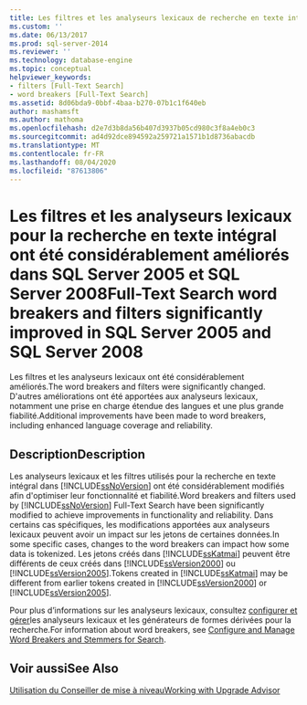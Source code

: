 ```yaml
---
title: Les filtres et les analyseurs lexicaux de recherche en texte intégral ont été considérablement améliorés dans SQL Server 2005 et SQL Server 2008 | Microsoft Docs
ms.custom: ''
ms.date: 06/13/2017
ms.prod: sql-server-2014
ms.reviewer: ''
ms.technology: database-engine
ms.topic: conceptual
helpviewer_keywords:
- filters [Full-Text Search]
- word breakers [Full-Text Search]
ms.assetid: 8d06bda9-0bbf-4baa-b270-07b1c1f640eb
author: mashamsft
ms.author: mathoma
ms.openlocfilehash: d2e7d3b8da56b407d3937b05cd980c3f8a4eb0c3
ms.sourcegitcommit: ad4d92dce894592a259721a1571b1d8736abacdb
ms.translationtype: MT
ms.contentlocale: fr-FR
ms.lasthandoff: 08/04/2020
ms.locfileid: "87613806"
---
```

# <a name="full-text-search-word-breakers-and-filters-significantly-improved-in-sql-server-2005-and-sql-server-2008"></a><span data-ttu-id="98c7c-102">Les filtres et les analyseurs lexicaux pour la recherche en texte intégral ont été considérablement améliorés dans SQL Server 2005 et SQL Server 2008</span><span class="sxs-lookup"><span data-stu-id="98c7c-102">Full-Text Search word breakers and filters significantly improved in SQL Server 2005 and SQL Server 2008</span></span>
  <span data-ttu-id="98c7c-103">Les filtres et les analyseurs lexicaux ont été considérablement améliorés.</span><span class="sxs-lookup"><span data-stu-id="98c7c-103">The word breakers and filters were significantly changed.</span></span> <span data-ttu-id="98c7c-104">D'autres améliorations ont été apportées aux analyseurs lexicaux, notamment une prise en charge étendue des langues et une plus grande fiabilité.</span><span class="sxs-lookup"><span data-stu-id="98c7c-104">Additional improvements have been made to word breakers, including enhanced language coverage and reliability.</span></span>  
  
## <a name="description"></a><span data-ttu-id="98c7c-105">Description</span><span class="sxs-lookup"><span data-stu-id="98c7c-105">Description</span></span>  
 <span data-ttu-id="98c7c-106">Les analyseurs lexicaux et les filtres utilisés pour la recherche en texte intégral dans [!INCLUDE[ssNoVersion](../../includes/ssnoversion-md.md)] ont été considérablement modifiés afin d'optimiser leur fonctionnalité et fiabilité.</span><span class="sxs-lookup"><span data-stu-id="98c7c-106">Word breakers and filters used by [!INCLUDE[ssNoVersion](../../includes/ssnoversion-md.md)] Full-Text Search have been significantly modified to achieve improvements in functionality and reliability.</span></span> <span data-ttu-id="98c7c-107">Dans certains cas spécifiques, les modifications apportées aux analyseurs lexicaux peuvent avoir un impact sur les jetons de certaines données.</span><span class="sxs-lookup"><span data-stu-id="98c7c-107">In some specific cases, changes to the word breakers can impact how some data is tokenized.</span></span> <span data-ttu-id="98c7c-108">Les jetons créés dans [!INCLUDE[ssKatmai](../../includes/sskatmai-md.md)] peuvent être différents de ceux créés dans [!INCLUDE[ssVersion2000](../../includes/ssversion2000-md.md)] ou [!INCLUDE[ssVersion2005](../../includes/ssversion2005-md.md)].</span><span class="sxs-lookup"><span data-stu-id="98c7c-108">Tokens created in [!INCLUDE[ssKatmai](../../includes/sskatmai-md.md)] may be different from earlier tokens created in [!INCLUDE[ssVersion2000](../../includes/ssversion2000-md.md)] or [!INCLUDE[ssVersion2005](../../includes/ssversion2005-md.md)].</span></span>  
  
 <span data-ttu-id="98c7c-109">Pour plus d’informations sur les analyseurs lexicaux, consultez [configurer et gérer](../../relational-databases/search/configure-and-manage-word-breakers-and-stemmers-for-search.md)les analyseurs lexicaux et les générateurs de formes dérivées pour la recherche.</span><span class="sxs-lookup"><span data-stu-id="98c7c-109">For information about word breakers, see [Configure and Manage Word Breakers and Stemmers for Search](../../relational-databases/search/configure-and-manage-word-breakers-and-stemmers-for-search.md).</span></span>  
  
## <a name="see-also"></a><span data-ttu-id="98c7c-110">Voir aussi</span><span class="sxs-lookup"><span data-stu-id="98c7c-110">See Also</span></span>  
 [<span data-ttu-id="98c7c-111">Utilisation du Conseiller de mise à niveau</span><span class="sxs-lookup"><span data-stu-id="98c7c-111">Working with Upgrade Advisor</span></span>](../../../2014/sql-server/install/working-with-upgrade-advisor.md)  
  
  
